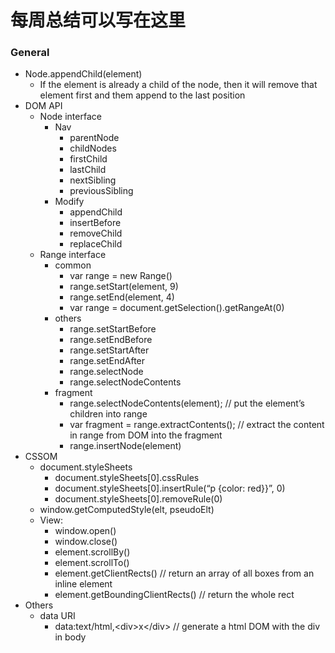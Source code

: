 # 每周总结可以写在这里

### General



*   Node.appendChild(element)
    *   If the element is already a child of the node, then it will remove that element first and them append to the last position
*   DOM API
    *   Node interface
        *   Nav
            *   parentNode
            *   childNodes
            *   firstChild
            *   lastChild
            *   nextSibling
            *   previousSibling
        *   Modify
            *   appendChild
            *   insertBefore
            *   removeChild
            *   replaceChild
    *   Range interface
        *   common
            *   var range = new Range()
            *   range.setStart(element, 9)
            *   range.setEnd(element, 4)
            *   var range = document.getSelection().getRangeAt(0)
        *   others
            *   range.setStartBefore
            *   range.setEndBefore
            *   range.setStartAfter
            *   range.setEndAfter
            *   range.selectNode
            *   range.selectNodeContents
        *   fragment
            *   range.selectNodeContents(element); //  put the element’s children into range 
            *   var fragment = range.extractContents(); //  extract the content in range from DOM into the fragment
            *   range.insertNode(element)
*   CSSOM
    *   document.styleSheets
        *   document.styleSheets[0].cssRules
        *   document.styleSheets[0].insertRule(“p {color: red}}”, 0)
        *   document.styleSheets[0].removeRule(0)
    *   window.getComputedStyle(elt, pseudoElt)
    *   View:
        *   window.open()
        *   window.close()
        *   element.scrollBy()
        *   element.scrollTo()
        *   element.getClientRects()  //  return an array of all boxes from an inline element
        *   element.getBoundingClientRects()  //  return the whole rect
*   Others
    *   data URI
        *   data:text/html,&lt;div>x&lt;/div>  //  generate a html DOM with the div in body

